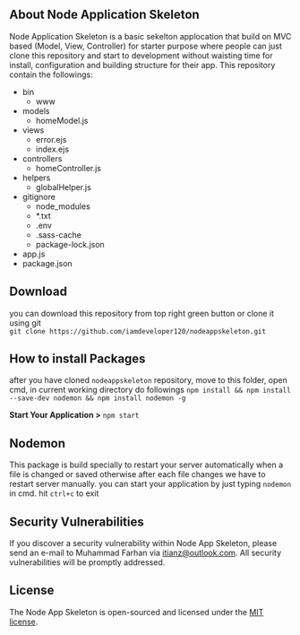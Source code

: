 ## About Node Application Skeleton

Node Application Skeleton is a basic sekelton applocation that build on MVC based (Model, View, Controller) for starter purpose where people can just clone this repository and start to development without waisting time for install, configuration and building structure for their app. This repository contain the followings:

- bin
    + www
- models
    + homeModel.js
- views
    + error.ejs
    + index.ejs
- controllers
    + homeController.js
- helpers
    + globalHelper.js
- gitignore
    + node_modules
    + *.txt
    + .env
    + .sass-cache
    + package-lock.json
- app.js
- package.json

## Download 

you can download this repository from top right green button or clone it using git  
`git clone https://github.com/iamdeveloper120/nodeappskeleton.git`

## How to install Packages

after you have cloned `nodeappskeleton` repository, move to this folder, open cmd, in current working directory do followings
`npm install && npm install --save-dev nodemon && npm install nodemon -g`

**Start Your Application >** `npm start`  

## Nodemon

This package is build specially to restart your server automatically when a file is changed or saved otherwise after each file changes we have to restart server manually. you can start your application by just typing `nodemon` in cmd. hit `ctrl+c` to exit 

## Security Vulnerabilities

If you discover a security vulnerability within Node App Skeleton, please send an e-mail to Muhammad Farhan via [itianz@outlook.com](mailto:itianz@outlook.com). All security vulnerabilities will be promptly addressed.

## License

The Node App Skeleton is open-sourced and licensed under the [MIT license](https://opensource.org/licenses/MIT).
